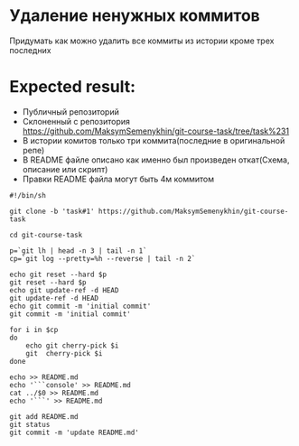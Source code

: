 # Удаление ненужных коммитов
Придумать как можно удалить все коммиты из истории кроме трех последних


# Expected result:
- Публичный репозиторий
- Склоненный с репозитория https://github.com/MaksymSemenykhin/git-course-task/tree/task%231
- В истории комитов только три коммита(последние в оригинальной репе)
- В README файле описано как именно был произведен откат(Схема, описание или скрипт)
- Правки README файла могут быть 4м коммитом

```console
#!/bin/sh

git clone -b 'task#1' https://github.com/MaksymSemenykhin/git-course-task

cd git-course-task

p=`git lh | head -n 3 | tail -n 1`
cp=`git log --pretty=%h --reverse | tail -n 2`

echo git reset --hard $p
git reset --hard $p
echo git update-ref -d HEAD
git update-ref -d HEAD
echo git commit -m 'initial commit'
git commit -m 'initial commit'

for i in $cp
do
    echo git cherry-pick $i
    git  cherry-pick $i
done

echo >> README.md
echo '```console' >> README.md
cat ../$0 >> README.md
echo '```' >> README.md

git add README.md
git status
git commit -m 'update README.md'
```
